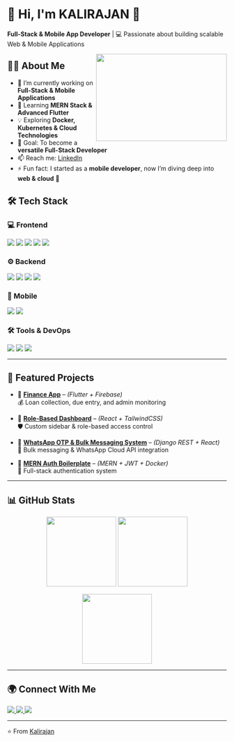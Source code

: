 # 👋 Hi, I'm KALIRAJAN 🚀  
**Full-Stack & Mobile App Developer** | 💻 Passionate about building scalable Web & Mobile Applications  

<img align="right" width="300" height="200" src="https://media.giphy.com/media/qgQUggAC3Pfv687qPC/giphy.gif">


## 👨‍💻 About Me  
- 🔭 I’m currently working on **Full-Stack & Mobile Applications**  
- 🌱 Learning **MERN Stack & Advanced Flutter**  
- 💡 Exploring **Docker, Kubernetes & Cloud Technologies**  
- 🎯 Goal: To become a **versatile Full-Stack Developer**  
- 📫 Reach me: [LinkedIn](https://www.linkedin.com/in/m-kalirajan)  
- ⚡ Fun fact: I started as a **mobile developer**, now I’m diving deep into **web & cloud** 🚀  



## 🛠 Tech Stack  

### 💻 Frontend  
<p align="left">
  <img src="https://img.shields.io/badge/HTML5-E34F26?style=for-the-badge&logo=html5&logoColor=white"/>
  <img src="https://img.shields.io/badge/CSS3-1572B6?style=for-the-badge&logo=css3&logoColor=white"/>
  <img src="https://img.shields.io/badge/TailwindCSS-38B2AC?style=for-the-badge&logo=tailwind-css&logoColor=white"/>
  <img src="https://img.shields.io/badge/JavaScript-F7DF1E?style=for-the-badge&logo=javascript&logoColor=black"/>
  <img src="https://img.shields.io/badge/React-20232A?style=for-the-badge&logo=react&logoColor=61DAFB"/>
</p>

### ⚙️ Backend  
<p align="left">
  <img src="https://img.shields.io/badge/Node.js-43853D?style=for-the-badge&logo=node.js&logoColor=white"/>
  <img src="https://img.shields.io/badge/Express.js-000000?style=for-the-badge&logo=express&logoColor=white"/>
  <img src="https://img.shields.io/badge/MongoDB-4EA94B?style=for-the-badge&logo=mongodb&logoColor=white"/>
  <img src="https://img.shields.io/badge/MySQL-005C84?style=for-the-badge&logo=mysql&logoColor=white"/>
</p>

### 📱 Mobile  
<p align="left">
  <img src="https://img.shields.io/badge/Flutter-02569B?style=for-the-badge&logo=flutter&logoColor=white"/>
  <img src="https://img.shields.io/badge/Dart-0175C2?style=for-the-badge&logo=dart&logoColor=white"/>
</p>

### 🛠 Tools & DevOps  
<p align="left">
  <img src="https://img.shields.io/badge/Docker-2496ED?style=for-the-badge&logo=docker&logoColor=white"/>
  <img src="https://img.shields.io/badge/Git-F05032?style=for-the-badge&logo=git&logoColor=white"/>
  <img src="https://img.shields.io/badge/GitHub-181717?style=for-the-badge&logo=github&logoColor=white"/>
</p>

---

## 📂 Featured Projects  

- 🔹 [**Finance App**](https://github.com/M-KALIRAJAN/Sri_Vari-Finance-) – *(Flutter + Firebase)*  
  💰 Loan collection, due entry, and admin monitoring  

- 🔹 [**Role-Based Dashboard**](https://github.com/M-KALIRAJAN/2DCAD) – *(React + TailwindCSS)*  
  🛡️ Custom sidebar & role-based access control  

- 🔹 [**WhatsApp OTP & Bulk Messaging System**](https://github.com/M-KALIRAJAN/CnX) – *(Django REST + React)*  
  📩 Bulk messaging & WhatsApp Cloud API integration  

- 🔹 [**MERN Auth Boilerplate**](https://github.com/M-KALIRAJAN/Pagination-in-React) – *(MERN + JWT + Docker)*  
  🔑 Full-stack authentication system  

---

## 📊 GitHub Stats  

<p align="center">
  <img src="https://github-readme-stats.vercel.app/api?username=M-KALIRAJAN&show_icons=true&theme=tokyonight" height="160"/>
  <img src="https://github-readme-stats.vercel.app/api/top-langs/?username=M-KALIRAJAN&layout=compact&theme=tokyonight" height="160"/>
</p>

<p align="center">
  <img src="https://github-readme-streak-stats.herokuapp.com/?user=M-KALIRAJAN&theme=tokyonight" height="160"/>
</p>

---

## 🌍 Connect With Me  

<p align="left">
  <a href="https://www.linkedin.com/in/m-kalirajan">
    <img src="https://img.shields.io/badge/LinkedIn-0077B5?style=for-the-badge&logo=linkedin&logoColor=white"/>
  </a>
  <a href="https://your-portfolio-link.com">
    <img src="https://img.shields.io/badge/Portfolio-000000?style=for-the-badge&logo=firefox&logoColor=white"/>
  </a>
  <a href="mailto:kalirajanmurugaiya@gmail.com">
    <img src="https://img.shields.io/badge/Email-D14836?style=for-the-badge&logo=gmail&logoColor=white"/>
  </a>
</p>

---

⭐️ From [Kalirajan](https://github.com/M-KALIRAJAN)
